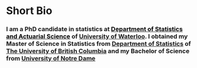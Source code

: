 # Short Bio

### I am a PhD candidate in statistics at [<span style="color:black">Department of Statistics and Actuarial Science</span>](https://uwaterloo.ca/statistics-and-actuarial-science/) of [University of Waterloo](https://uwaterloo.ca/). I obtained my Master of Science in Statistics from [Department of Statistics](https://www.stat.ubc.ca/) of [The University of British Columbia](https://www.ubc.ca/) and my Bachelor of Science from [University of Notre Dame](https://www.nd.edu/)
